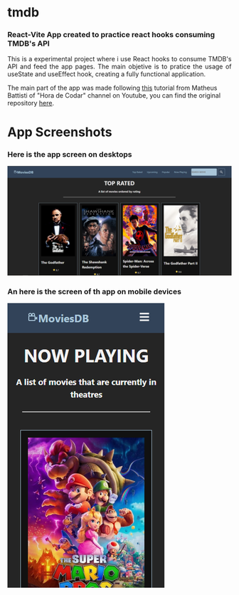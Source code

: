 # tmdb
### React-Vite App created to practice react hooks consuming TMDB's API

<p align="justify">
    This is a experimental project where i use React hooks to consume TMDB's API 
    and feed the app pages. The main objetive is to pratice the usage of useState and 
    useEffect hook, creating a fully functional application.
</p>
<p>
    The main part of the app was made following <a href="https://youtu.be/XqxUHVVO7-U" target="_blank" rel="external">this</a> tutorial from Matheus Battisti of "Hora de Codar" 
    channel on Youtube, you can find the original repository <a href="https://github.com/matheusbattisti/movies_lib" target="_blank" rel="external">here</a>.
</p>

# App Screenshots
### Here is the app screen on desktops

![Desktop Screen Example](desktop.png "Desktop Screen Example")

### An here is the screen of th app on mobile devices

![Mobile Screen Example](mobile.png "Mobile Screen Example")


